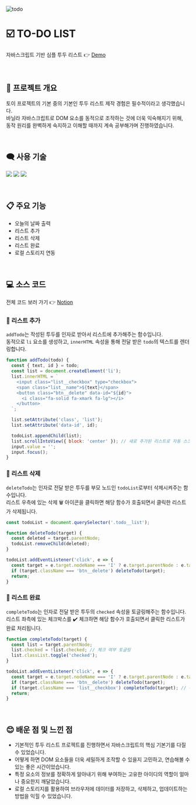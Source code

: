 ![todo](https://user-images.githubusercontent.com/110226567/213911637-228d081f-1f47-48f2-ada5-574f13264b1f.png)

# ☑️ TO-DO LIST

자바스크립트 기반 심플 투두 리스트 👉 [Demo](https://gardenny.github.io/to-do-list/)

<br />

## 📢 프로젝트 개요

토이 프로젝트의 기본 중의 기본인 투두 리스트 제작 경험은 필수적이라고 생각했습니다.<br />
바닐라 자바스크립트로 DOM 요소를 동적으로 조작하는 것에 더욱 익숙해지기 위해,<br />
동작 원리를 완벽하게 숙지하고 이해할 때까지 계속 공부해가며 진행하였습니다.

<br />

## 🗨️ 사용 기술

<p>
 <img src="https://img.shields.io/badge/HTML-e34f26?style=flat-square&logo=HTML5&logoColor=white" />
 <img src="https://img.shields.io/badge/CSS-1572b6?style=flat-square&logo=CSS3&logoColor=white" />
 <img src="https://img.shields.io/badge/JavaScript-f7df1e?style=flat-square&logo=JavaScript&logoColor=white" />
</p>

<br />

## 📋 주요 기능

- 오늘의 날짜 출력
- 리스트 추가
- 리스트 삭제
- 리스트 완료
- 로컬 스토리지 연동

<br />

## 💻 소스 코드

전체 코드 보러 가기 👉 [Notion](https://imjone.notion.site/TO-DO-LIST-d5d802305fa6461b8c3b410fa96528e6?pvs=4)

### 📍 리스트 추가

`addTodo`는 작성된 투두를 인자로 받아서 리스트에 추가해주는 함수입니다.<br />
동적으로 `li` 요소를 생성하고, `innerHTML` 속성을 통해 전달 받은 `todo`의 텍스트를 렌더링합니다.

```javascript
function addTodo(todo) {
  const { text, id } = todo;
  const list = document.createElement('li');
  list.innerHTML = `
    <input class="list__checkbox" type="checkbox">
    <span class="list__name">${text}</span>
    <button class="btn__delete" data-id="${id}">
      <i class="fa-solid fa-xmark fa-lg"></i>
    </button>
  `;

  list.setAttribute('class', 'list');
  list.setAttribute('data-id', id);

  todoList.appendChild(list);
  list.scrollIntoView({ block: 'center' }); // 새로 추가된 리스트로 자동 스크롤
  input.value = '';
  input.focus();
}
```

### 📍 리스트 삭제

`deleteTodo`는 인자로 전달 받은 투두를 부모 노드인 `todoList`로부터 삭제시켜주는 함수입니다.<br />
리스트 우측에 있는 삭제 🗑️ 아이콘을 클릭하면 해당 함수가 호출되면서 클릭한 리스트가 삭제됩니다.

```javascript
const todoList = document.querySelector('.todo__list');

function deleteTodo(target) {
  const deleted = target.parentNode;
  todoList.removeChild(deleted);
}

todoList.addEventListener('click', e => {
  const target = e.target.nodeName === 'I' ? e.target.parentNode : e.target;
  if (target.className === 'btn__delete') deleteTodo(target);
  return;
}
```

### 📍 리스트 완료

`completeTodo`는 인자로 전달 받은 투두의 `checked` 속성을 토글링해주는 함수입니다.<br />
리스트 좌측에 있는 체크박스를 ✔️ 체크하면 해당 함수가 호출되면서 클릭한 리스트가 완료 처리됩니다.

```javascript
function completeTodo(target) {
  const list = target.parentNode;
  list.checked = !list.checked; // 체크 여부 토글링
  list.classList.toggle('checked');
}

todoList.addEventListener('click', e => {
  const target = e.target.nodeName === 'I' ? e.target.parentNode : e.target;
  if (target.className === 'btn__delete') deleteTodo(target);
  if (target.className === 'list__checkbox') completeTodo(target); // 추가
  return;
}
```

<br />

## 😊 배운 점 및 느낀 점

- 기본적인 투두 리스트 프로젝트를 진행하면서 자바스크립트의 핵심 기본기를 다질 수 있었습니다.
- 어떻게 하면 DOM 요소들을 더욱 세밀하게 조작할 수 있을지 고민하고, 연습해볼 수 있는 좋은 시간이었습니다.
- 특정 요소의 정보를 정확하게 알아내기 위해 부여하는 고유한 아이디의 역할이 얼마나 중요한지 깨달았습니다.
- 로컬 스토리지를 활용하여 브라우저에 데이터를 저장하고, 삭제하고, 업데이트하는 방법을 익힐 수 있었습니다.
